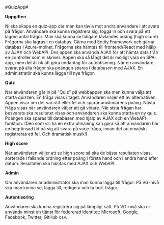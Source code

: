 #QuizApp#

**Uppgiften**

Ni ska skapa en quiz-app där man kan tävla mot andra användare i att svara på frågor. 
Användare ska kunna registrera sig, logga in och svara på ett lagom antal frågor. 
Man ska kunna se tidigare tävlandes poäng (high score). 
Frågorna ska lagras i en databas. 
Gärna med Entity Framework och gärna databas i Azure-molnet. 
Frågorna ska hämtas till frontend/React med hjälp av AJAX och WebAPI. 
Dvs appen ska använda AJAX för att hämta data från en controller som ni skriver. 
Appen ska så långt det är möjligt vara en SPA-app, men det är ok att göra undantag för autentisering. 
När en användare svarat på alla frågor ska poängen sparas i databasen med AJAX. 
En administratör ska kunna lägga till nya frågor.

**Quiz**

När användaren går in på "Quiz" på webbappen ska man kunna välja att starta quizzen. En fråga visas i taget. 
Användaren väljer ett av alternativen. Appen visar om det var rätt eller fel och sparar användarens poäng. 
Nästa fråga visas när användaren väljer att gå vidare. När sista frågan har besvarats ska resultatet visas och användaren ska kunna starta en ny quiz. 
Poängen ska sparas till databasen med hjälp av AJAX och en WebAPI-funktion.
(Den som vill ha en extra utmaning kan göra så att användaren har en begränsad tid på sig att svara på varje fråga, innan det automatiskt registreras ett fel. Och dramatisk musik!)

**High score**

När användaren väljer att se high score så ska de bästa resultaten visas, 
sorterade i fallande ordning efter poäng i första hand och i andra hand efter datum. 
Resultaten ska hämtas med AJAX och WebAPI.

**Admin**

Om användaren är administratör ska man kunna lägga till frågor. 
På VG-nivå ska man kunna se, lägga till, redigera och ta bort frågor.

**Autentisering**

Användaren ska kunna registrera sig på lämpligt sätt. 
På VG-nivå ska ni använda minst en tjänst för federerad identitet: Microsoft, Google, Facebook, Twitter, GitHub osv.


